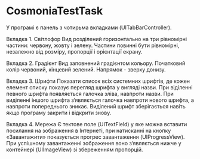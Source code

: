 # CosmoniaTestTask

У програмі є панель з чотирьма вкладками (UITabBarController). 


Вкладка 1. Світлофор
Вид розділений горизонтально на три рівномірні частини: червону, жовту і зелену. 
Частини повинні бути рівномірні, незалежно від розміру, пропорції і орієнтації екрану. 

Вкладка 2. Градієнт
Вид заповнений градієнтом кольору. Початковий колір червоний, кінцевий зелений. Напрямок - зверху донизу.

Вкладка 3. Шрифти
Показати список всіх системних шрифтів,
де кожен елемент списку показує перегляд шрифта у вигляді назви.
При віділенні певного шрифта появляється галочка зліва, навпроти назви. 
При виділенні іншого шрифта з‘являється галочка навпроти нового шрифта, 
а навпроти попереднього зникає. Виділений шрифт зберігається навіть якщо програму закрити і відкрити знову. 

Вкладка 4. Мережа
Є тектове поле (UITextField) у яке можна вставити посилання на зображення в Інтернеті,
при натисканні на кнопку «Завантажити» показується прогрес завантаження (UIProgressView).
При успішному завантаженні зображення воно з‘являється нижче у контейнері (UIImageView) зі збереженням пропорцій.
